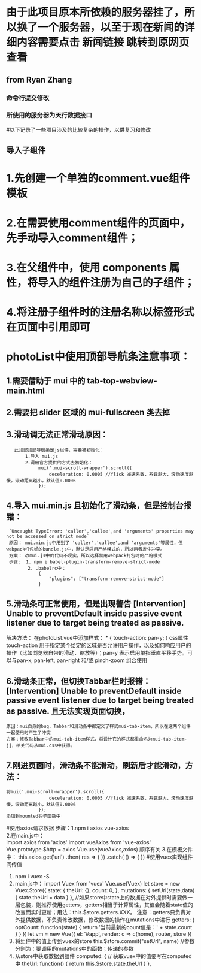 # 由于此项目原本所依赖的服务器挂了，所以换了一个服务器，以至于现在新闻的详细内容需要点击 新闻链接 跳转到原网页查看
## from Ryan Zhang

### 命令行提交修改
### 所使用的服务器为天行数据接口 

#以下记录了一些项目涉及的比较复杂的操作，以供复习和修改

## 导入子组件
# 1.先创建一个单独的comment.vue组件模板
# 2.在需要使用comment组件的页面中，先手动导入comment组件；
# 3.在父组件中，使用 components 属性，将导入的组件注册为自己的子组件；
# 4.将注册子组件时的注册名称以标签形式在页面中引用即可

# photoList中使用顶部导航条注意事项：
## 1.需要借助于 mui 中的 tab-top-webview-main.html
## 2.需要把 slider 区域的 mui-fullscreen 类去掉
## 3.滑动调无法正常滑动原因：
       此顶部顶部导航条是js组件，需要被初始化：
           1.导入 mui.js
           2.调用官方提供的方式去初始化：
                mui('.mui-scroll-wrapper').scroll({
	                deceleration: 0.0005 //flick 减速系数，系数越大，滚动速度越慢，滚动距离越小，默认值0.0006
                });
## 4.导入 mui.min.js 且初始化了滑动条，但是控制台报错：
     `Uncaught TypeError: 'caller','callee',and 'arguments' properties may not be accessed on strict mode`
     原因： mui.min.js中用到了 'caller','callee',and 'arguments'等属性，但webpack打包好的bundle.js中，默认是启用严格模式的，所以两者发生冲突。
     方案： 改mui.js中的代码不现实，所以选择禁用webpack打包时的严格模式
     步骤:  1. npm i babel-plugin-transform-remove-strict-mode
            2. .babelrc中： 
                {
                    "plugins": ["transform-remove-strict-mode"]
                }
## 5.滑动条可正常使用，但是出现警告 [Intervention] Unable to preventDefault inside   passive   event listener due to target being treated as passive.
   解决方法：
       在photoList.vue中添加样式：
       * {
           touch-action: pan-y;
       }
       css属性 touch-action 用于指定某个给定的区域是否允许用户操作，以及如何响应用户的操作（比如浏览器自带的滑动、缩放等）；pan-y 表示启用单指垂直平移手势。可以与pan-x, pan-left, pan-right 和/或 pinch-zoom 组合使用
## 6.滑动条正常，但切换Tabbar栏时报错：[Intervention] Unable to preventDefault inside         passive event listener due to target being treated as passive.  且无法实现页面切换，
    原因：mui自身的bug，Tabbar和滑动条中都定义了样式mui-tab-item，所以在这两个组件一起使用时产生了冲突
    方案：修改Tabbar中的mui-tab-item样式，将设计它的样式都重命名为mui-tab-item-jj，相关代码从mui.css中获得。   
## 7.刚进页面时，滑动条不能滑动，刷新后才能滑动，方法：
    将mui('.mui-scroll-wrapper').scroll({
	                deceleration: 0.0005 //flick 减速系数，系数越大，滚动速度越慢，滚动距离越小，默认值0.0006
                });  
    添加到mounted钩子函数中

#使用axios请求数据
步骤：1.npm i axios vue-axios   
      2.在main.js中：   
            import axios from 'axios'
            import vueAxios from 'vue-axios'  
            Vue.prototype.$http = axios
            Vue.use(vueAxios,axios)   顺序有关
      3.在模板文件中：
            this.axios.get('url')
  				.then( res => {
  				})
  				.catch( () => {
  				})
#使用vuex实现组件间传值
  1. npm i vuex -S
  2. main.js中：
    import Vuex from 'vuex'
    Vue.use(Vuex)
    let store = new Vuex.Store({
        state: {
            theUrl: {},
            count: 0,
        },
        mutations: {
            setUrl(state,data) {
            state.theUrl = data
            }
        },
        //如果store中state上的数据在对外提供时需要做一层包装，则推荐使用getters，getters相当于计算属性，其值会随着state值的改变而实时更新；用法：this.$store.getters.XXX。 注意：getters只负责对外提供数据，不负责修改数据，修改数据的操作在mutations中进行
        getters: {
            optCount: function(state) {
                return '当前最新的count值是：' + state.count
            }
        }
    })
    let vm = new Vue({
        el: '#app',
        render: c => c(home),
        router,
        store
    })
  3. 将组件中的值上传到vuex的store
    this.$store.commit("setUrl", name)  //参数分别为：要调用的mutations中的函数；传递的参数
  4. 从store中获取数据到组件
    computed: {
        // 获取vuex中的值要写在computed中
        theUrl: function() {
            return this.$store.state.theUrl
        }
    },